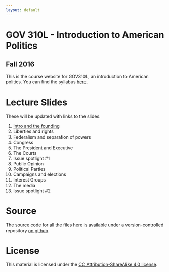 ```yaml
---
layout: default 
---
```

# GOV 310L - Introduction to American Politics

## Fall 2016 

This is the course website for GOV310L, an introduction to American
politics. You can find the syllabus
[here](/GOV310L/syllabus/syllabus.pdf).

# Lecture Slides
These will be updated with links to the slides.

1. [Intro and the founding](/GOV310L/slides/intro-and-founding.pdf)
2. Liberties and rights<!-- [Liberties and rights](/GOV310L/slides/liberties-and-rights.pdf) -->
3. Federalism and separation of powers <!-- [Federalism and separation of powers](/GOV310L/slides/federalism.pdf) -->
4. Congress<!-- [Congress](/GOV310L/slides/congress.pdf) -->
5. The President and Executive <!-- [The President and Executive](/GOV310L/slides/president-and-executive.pdf) -->
6. The Courts<!-- [The Courts](/GOV310L/slides/courts.pdf) -->
7. Issue spotlight #1 <!-- - [Presidential elections](/GOV310L/slides/the-primary-system.pdf) -->
8. Public Opinion<!-- [Public Opinion](/GOV310L/slides/public-opinion.pdf) -->
9. Political Parties<!-- [Political Parties](/GOV310L/slides/political-parties.pdf) -->
10. Campaigns and elections<!-- [Campaigns and elections](/GOV310L/slides/campaigns-and-elections.pdf) -->
11. Interest Groups <!-- [Interest groups](/GOV310L/slides/interest-groups.pdf) -->
12. The media <!-- [The media](/GOV310L/slides/the-media.pdf) -->
13. Issue spotlight #2 <!-- - [Inequality](/GOV310L/slides/inequality.pdf) -->

# Source
The source code for all the files here is available under a
version-controlled repository [on
github](https://github.com/jabranham/GOV310L). 

# License
This material is licensed under the
[CC Attribution-ShareAlike 4.0 license](http://creativecommons.org/licenses/by-sa/4.0/).
